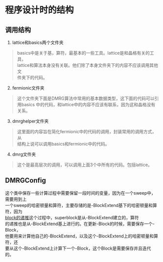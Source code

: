程序设计时的结构
======

## 调用结构

1. lattice和basics两个文件夹
>  basics中是关于基，算符，最基本的一些工具。lattice是和晶格有关的工具，  
>  lattice和算法本身没有关联。他们除了本身文件夹下的内容不应该调用其他文  
>  件夹下的代码。

2. fermionic文件夹
>  这个文件夹下面是DMRG算法中常用的基本数据类型，这下面的代码可以引用basics
>  中的代码，和lattice中的内容不应该有联系，因为这和晶格没有关系。

3. dmrghelper文件夹
>  这里面的内容旨在简化fermionic中的代码的调用，封装常用的调用方式，从  
>  结构上说可以调用basics和fermionic中的代码。

4. dmrg文件夹
>  这个是最高层次的调用，可以调用上面3个中所有的代码。包括lattice。


## DMRGConfig

这个类中保存一些计算过程中需要保留一段时间的变量，因为在一个sweep中，需要用到上  
一个sweep的哈密顿量和算符，主要存储的是-BlockExtend基下的哈密顿量和算符，因为  
[block的递推](left_right_block.md#block的递推)这个过程中，superblock是从-BlockExtend建立的，算符  
的递推也是从-BlockExtend基上进行的。在更新-Block的时候，需要保存一个-Block，  
他要用来计算他自己的-BlockExtend，以及这个-BlockExtend上的哈密顿量和算符，还  
要从这个-BlockExtend上计算下一个-Block，这个Block是需要保存并且迭代的。
